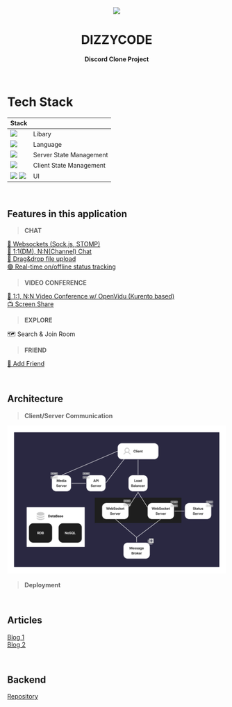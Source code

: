 <div align="center">
<img src="https://github.com/user-attachments/assets/84a6bdcb-ee7a-4979-989c-deac4c82b609" width="140"/>
  <h1>DIZZYCODE</h1>
  <strong>Discord Clone Project</strong>
</div>
<br><br>

# Tech Stack

| Stack                                                                                                                                                                                                                               |                         |
| ----------------------------------------------------------------------------------------------------------------------------------------------------------------------------------------------------------------------------------- | ----------------------- |
| <img src="https://img.shields.io/badge/React-61DAFB?style=flat-square&logo=React&logoColor=black"/>                                                                                                                                 | Libary                  |
| <img src="https://img.shields.io/badge/Typescript-3178C6?style=flat-square&logo=Typescript&logoColor=white"/>                                                                                                                       | Language                |
| <img src="https://img.shields.io/badge/TanStackQuery-FF4154?style=flat-square&logo=ReactQuery&logoColor=white"/>                                                                                                                    | Server State Management |
| <img src="https://img.shields.io/badge/Zustand-66584D?style=flat-square&logo=Zustand&logoColor=white"/>                                                                                                                             | Client State Management |
| <img src="https://img.shields.io/badge/ChakraUI-319795?style=flat-square&logo=ChakraUI&logoColor=white"/> <img src="https://img.shields.io/badge/StyledComponents-DB7093?style=flat-square&logo=StyledComponents&logoColor=white"/> | UI                      |

<br />

## Features in this application

<!--
1. Flow Chart
2. GIF
3. 설명 with 그래프
4. 블로그
 -->

> **CHAT**

[📱 Websockets (Sock.js, STOMP)](./docs/features/chat.md)  
[💬 1:1(DM), N:N(Channel) Chat](./docs/features/chat.md)  
[📁 Drag&drop file upload](./docs/features/dnd.md)  
[🟢 Real-time on/offline status tracking](./docs/features/status.md)

<!-- ☑️ Real-time read/unread message marking _(Coming Soon)_ -->

> **VIDEO CONFERENCE**

[🤯 1:1, N:N Video Conference w/ OpenVidu (Kurento based)](./docs/features/openVidu.md)  
[📺 Screen Share](./docs/features/openVidu.md)

> **EXPLORE**

🗺️ Search & Join Room

> **FRIEND**

[👯 Add Friend](./docs/features/friend.md)

<br />

## Architecture

> **Client/Server Communication**

![client-server communication](./docs/images/frontbackArchitecture.png)

> **Deployment**

<!-- TODO: add image -->

<br />

## Articles

[Blog 1](https://hwanheejung.tistory.com/category/Projects%2CActivity/DizzyCode%28React%29)  
[Blog 2](https://velog.io/@mikio/series/DizzyCode)

<br>



## Backend
[Repository](https://github.com/hbam1/dizzycode)
